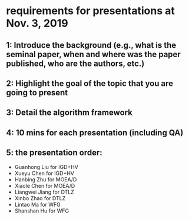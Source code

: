# requirements for presentations at Nov. 3, 2019

## 1: Introduce the background (e.g., what is the seminal paper, when and where was the paper published, who are the authors, etc.)

## 2: Highlight the goal of the topic that you are going to present

## 3: Detail the algorithm framework

## 4: 10 mins for each presentation (including QA)

## 5: the presentation order:

- Guanhong Liu for IGD+HV
- Xueyu Chen for IGD+HV
- Hanbing Zhu for MOEA/D
- Xiaole Chen  for MOEA/D
- Liangwei Jiang for DTLZ
- Xinbo Zhao for DTLZ
- Lintao Ma for WFG
- Shanshan Hu for WFG
